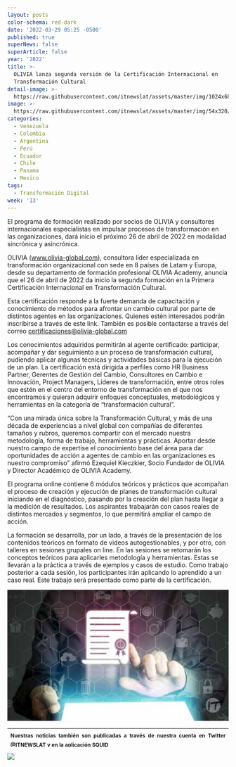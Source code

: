 ```yaml
---
layout: posts
color-schema: red-dark
date: '2022-03-29 05:25 -0500'
published: true
superNews: false
superArticle: false
year: '2022'
title: >-
  OLIVIA lanza segunda versión de la Certificación Internacional en
  Transformación Cultural 
detail-image: >-
  https://raw.githubusercontent.com/itnewslat/assets/master/img/1024x680/Certificado-g.jpg
image: >-
  https://raw.githubusercontent.com/itnewslat/assets/master/img/54x320/Certificado-p.jpg
categories:
  - Venezuela
  - Colombia
  - Argentina
  - Perú
  - Ecuador
  - Chile
  - Panama
  - Mexico
tags:
  - Transformación Digital
week: '13'
---
```

El programa de formación realizado por socios de OLIVIA y consultores internacionales especialistas en impulsar procesos de transformación en las organizaciones, dará inicio el próximo 26 de abril de 2022 en modalidad sincrónica y asincrónica. 

OLIVIA (www.olivia-global.com), consultora líder especializada en transformación organizacional con sede en 8 países de Latam y Europa, desde su departamento de formación profesional OLIVIA Academy, anuncia que el 26 de abril de 2022 da inicio la segunda  formación en la Primera Certificación Internacional en Transformación Cultural. 

Esta certificación responde a la fuerte demanda de capacitación y conocimiento de métodos para afrontar un cambio cultural por parte de distintos agentes en las organizaciones. Quienes estén interesados podrán inscribirse a través de este link. También es posible contactarse a través del correo certificaciones@olivia-global.com

Los conocimientos adquiridos permitirán al agente certificado: participar, acompañar y dar seguimiento a un proceso de transformación cultural, pudiendo aplicar algunas técnicas y actividades básicas para la ejecución de un plan. La certificación está dirigida a perfiles como HR Business Partner, Gerentes de Gestión del Cambio, Consultores en Cambio e Innovación, Project Managers, Líderes de transformación, entre otros roles que estén en el centro del entorno de transformación en el que nos encontramos y quieran adquirir enfoques conceptuales, metodológicos y herramientas en la categoría de “transformación cultural”.

“Con una mirada única sobre la Transformación Cultural, y más de una década de experiencias a nivel global con compañías de diferentes tamaños y rubros, queremos compartir con el mercado nuestra metodología, forma de trabajo, herramientas y prácticas. Aportar desde nuestro campo de expertise el conocimiento base del área para dar oportunidades de acción a agentes de cambio en las organizaciones es nuestro compromiso” afirmó Ezequiel Kieczkier, Socio Fundador de OLIVIA y Director Académico de OLIVIA Academy.

El programa online contiene 6 módulos teóricos y prácticos que acompañan el proceso de creación y ejecución de planes de transformación cultural iniciando en el diagnóstico, pasando por la creación del plan hasta llegar a la medición de resultados. Los aspirantes trabajarán con casos reales de distintos mercados y segmentos, lo que permitirá ampliar el campo de acción. 

La formación se desarrolla, por un lado, a través de la presentación de los contenidos teóricos en formato de videos autogestionables, y por otro, con talleres en sesiones grupales on line. En las sesiones se retomarán los conceptos teóricos para aplicarles metodología y herramientas. Estas se llevarán a la práctica a través de ejemplos y casos de estudio. Como trabajo posterior a cada sesión, los participantes irán aplicando lo aprendido a un caso real. Este trabajo será presentado como parte de la certificación.

![](https://raw.githubusercontent.com/itnewslat/assets/master/img/540x320/Certificado-p.jpg)

<table style="height: 42px;" width="569">
<tbody>
<tr>
<td style="text-align: justify;"><sub><strong>Nuestras noticias también son publicadas a través de nuestra cuenta en Twitter <a href="https://twitter.com/itnewslat?lang=es">@ITNEWSLAT</a> y en la aplicación <a href="https://squidapp.co/en/">SQUID</a></strong></sub></td>
</tr>
</tbody>
</table>

<img src="https://tracker.metricool.com/c3po.jpg?hash=56f88a41e39ab42c063cc51676587a04"/>